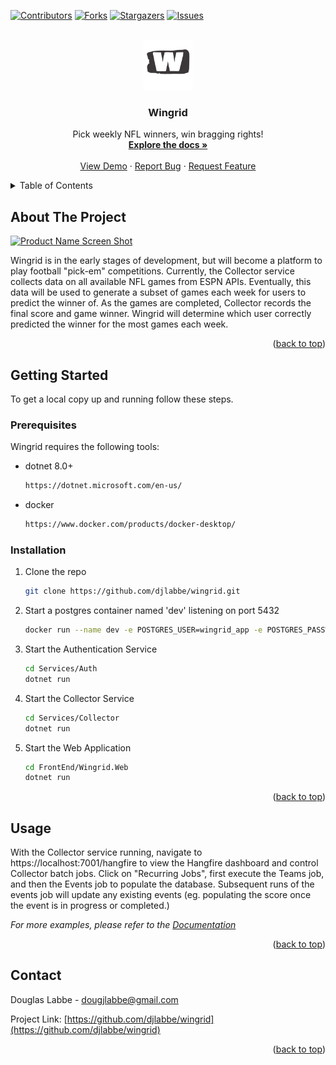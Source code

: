 <!-- Improved compatibility of back to top link: See: https://github.com/othneildrew/Best-README-Template/pull/73 -->
<a name="readme-top"></a>

<!-- PROJECT SHIELDS -->
<!--
*** I'm using markdown "reference style" links for readability.
*** Reference links are enclosed in brackets [ ] instead of parentheses ( ).
*** See the bottom of this document for the declaration of the reference variables
*** for contributors-url, forks-url, etc. This is an optional, concise syntax you may use.
*** https://www.markdownguide.org/basic-syntax/#reference-style-links
-->
[![Contributors][contributors-shield]][contributors-url]
[![Forks][forks-shield]][forks-url]
[![Stargazers][stars-shield]][stars-url]
[![Issues][issues-shield]][issues-url]

<!-- PROJECT LOGO -->
<br />
<div align="center">
  <a href="https://github.com/djlabbe/wingrid">
    <img src="images/wingrid.png" alt="Logo" width="80" height="80">
  </a>

<h3 align="center">Wingrid</h3>

  <p align="center">
    Pick weekly NFL winners, win bragging rights!
    <br />
    <a href="https://github.com/djlabbe/wingrid"><strong>Explore the docs »</strong></a>
    <br />
    <br />
    <a href="https://github.com/djlabbe/wingrid">View Demo</a>
    ·
    <a href="https://github.com/djlabbe/wingrid/issues">Report Bug</a>
    ·
    <a href="https://github.com/djlabbe/wingrid/issues">Request Feature</a>
  </p>
</div>



<!-- TABLE OF CONTENTS -->
<details>
  <summary>Table of Contents</summary>
  <ol>
    <li>
      <a href="#about-the-project">About The Project</a>
    </li>
    <li>
      <a href="#getting-started">Getting Started</a>
      <ul>
        <li><a href="#prerequisites">Prerequisites</a></li>
        <li><a href="#installation">Installation</a></li>
      </ul>
    </li>
    <li><a href="#usage">Usage</a></li>
    <!-- <li><a href="#roadmap">Roadmap</a></li> -->
    <li><a href="#contact">Contact</a></li>
    <li><a href="#acknowledgments">Acknowledgments</a></li>
  </ol>
</details>



<!-- ABOUT THE PROJECT -->
## About The Project

[![Product Name Screen Shot][product-screenshot]](https://wingrid.io)

Wingrid is in the early stages of development, but will become a platform to play football "pick-em" competitions. Currently, the Collector service collects data on all available NFL games from ESPN APIs. Eventually, this data will be used
to generate a subset of games each week for users to predict the winner of. As the games are completed, Collector records
the final score and game winner. Wingrid will determine which user correctly predicted the winner for the most games each week. 

<p align="right">(<a href="#readme-top">back to top</a>)</p>


<!-- GETTING STARTED -->
## Getting Started
To get a local copy up and running follow these  steps.

### Prerequisites

Wingrid requires the following tools:

* dotnet 8.0+
  ```sh
  https://dotnet.microsoft.com/en-us/
  ```
* docker
  ```sh
  https://www.docker.com/products/docker-desktop/
  ```

### Installation

1. Clone the repo
   ```sh
   git clone https://github.com/djlabbe/wingrid.git
   ```
1. Start a postgres container named 'dev' listening on port 5432
   ```sh
   docker run --name dev -e POSTGRES_USER=wingrid_app -e POSTGRES_PASSWORD=password -p 5432:5432 -d postgres:latest
   ```
2. Start the Authentication Service
   ```sh
   cd Services/Auth
   dotnet run
   ```
3. Start the Collector Service
   ```sh
   cd Services/Collector
   dotnet run
   ```
4. Start the Web Application
   ```sh
   cd FrontEnd/Wingrid.Web
   dotnet run
   ```

<p align="right">(<a href="#readme-top">back to top</a>)</p>


<!-- USAGE EXAMPLES -->
## Usage

With the Collector service running, navigate to https://localhost:7001/hangfire to view the Hangfire dashboard and control Collector batch jobs. Click on "Recurring Jobs", first execute the Teams job, and then the Events job to populate the database. Subsequent runs of the events job will update any existing events (eg. populating the score once the event is in progress or completed.)

_For more examples, please refer to the [Documentation](https://wingrid.io)_

<p align="right">(<a href="#readme-top">back to top</a>)</p>


<!-- ROADMAP
## Roadmap

- [ ] Feature 1
- [ ] Feature 2
- [ ] Feature 3
    - [ ] Nested Feature

See the [open issues](https://github.com/djlabbe/wingrid/issues) for a full list of proposed features (and known issues).

<p align="right">(<a href="#readme-top">back to top</a>)</p> -->


<!-- CONTACT -->
## Contact

Douglas Labbe - dougjlabbe@gmail.com

Project Link: [https://github.com/djlabbe/wingrid](https://github.com/djlabbe/wingrid)

<p align="right">(<a href="#readme-top">back to top</a>)</p>



<!-- ACKNOWLEDGMENTS -->
<!-- ## Acknowledgments

* []()
* []()
* []()

<p align="right">(<a href="#readme-top">back to top</a>)</p> -->



<!-- MARKDOWN LINKS & IMAGES -->
<!-- https://www.markdownguide.org/basic-syntax/#reference-style-links -->
[contributors-shield]: https://img.shields.io/github/contributors/github_username/repo_name.svg?style=for-the-badge
[contributors-url]: https://github.com/djlabbe/wingrid/graphs/contributors
[forks-shield]: https://img.shields.io/github/forks/github_username/repo_name.svg?style=for-the-badge
[forks-url]: https://github.com/djlabbe/wingrid/network/members
[stars-shield]: https://img.shields.io/github/stars/github_username/repo_name.svg?style=for-the-badge
[stars-url]: https://github.com/djlabbe/wingrid/stargazers
[issues-shield]: https://img.shields.io/github/issues/github_username/repo_name.svg?style=for-the-badge
[issues-url]: https://github.com/djlabbe/wingrid/issues
[license-shield]: https://img.shields.io/github/license/github_username/repo_name.svg?style=for-the-badge
[license-url]: https://github.com/djlabbe/wingrid/blob/master/LICENSE.txt
[linkedin-shield]: https://img.shields.io/badge/-LinkedIn-black.svg?style=for-the-badge&logo=linkedin&colorB=555
[linkedin-url]: https://linkedin.com/in/linkedin_username
[product-screenshot]: images/screenshot.png
[Next.js]: https://img.shields.io/badge/next.js-000000?style=for-the-badge&logo=nextdotjs&logoColor=white
[Next-url]: https://nextjs.org/
[React.js]: https://img.shields.io/badge/React-20232A?style=for-the-badge&logo=react&logoColor=61DAFB
[React-url]: https://reactjs.org/
[Vue.js]: https://img.shields.io/badge/Vue.js-35495E?style=for-the-badge&logo=vuedotjs&logoColor=4FC08D
[Vue-url]: https://vuejs.org/
[Angular.io]: https://img.shields.io/badge/Angular-DD0031?style=for-the-badge&logo=angular&logoColor=white
[Angular-url]: https://angular.io/
[Svelte.dev]: https://img.shields.io/badge/Svelte-4A4A55?style=for-the-badge&logo=svelte&logoColor=FF3E00
[Svelte-url]: https://svelte.dev/
[Laravel.com]: https://img.shields.io/badge/Laravel-FF2D20?style=for-the-badge&logo=laravel&logoColor=white
[Laravel-url]: https://laravel.com
[Bootstrap.com]: https://img.shields.io/badge/Bootstrap-563D7C?style=for-the-badge&logo=bootstrap&logoColor=white
[Bootstrap-url]: https://getbootstrap.com
[JQuery.com]: https://img.shields.io/badge/jQuery-0769AD?style=for-the-badge&logo=jquery&logoColor=white
[JQuery-url]: https://jquery.com 